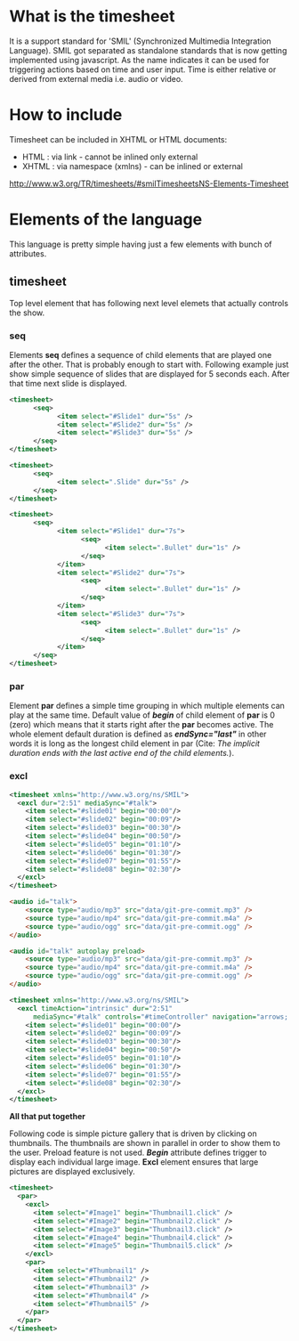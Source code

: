 # What is the timesheet

It is a support standard for 'SMIL' (Synchronized Multimedia Integration Language).
SMIL got separated as standalone standards that is now getting implemented using javascript.
As the name indicates it can be used for triggering actions based on time and user input.
Time is either relative or derived from external media i.e. audio or video. 

# How to include

Timesheet can be included in XHTML or HTML documents:
* HTML : via link - cannot be inlined only external
* XHTML : via namespace (xmlns) - can be inlined or external

http://www.w3.org/TR/timesheets/#smilTimesheetsNS-Elements-Timesheet

# Elements of the language

This language is pretty simple having just a few elements with bunch of attributes.

## timesheet

Top level element that has following next level elemets that actually controls the show.

### seq

Elements __seq__ defines a sequence of child elements that are played one after the other.
That is probably enough to start with. Following example just show simple sequence of
slides that are displayed for 5 seconds each. After that time next slide is displayed.

```xml
<timesheet>
      <seq>
            <item select="#Slide1" dur="5s" />
            <item select="#Slide2" dur="5s" />
            <item select="#Slide3" dur="5s" />
      </seq>
</timesheet>
```

```xml
<timesheet>
      <seq>
            <item select=".Slide" dur="5s" />
      </seq>
</timesheet>
```

```xml
<timesheet>
      <seq>
            <item select="#Slide1" dur="7s">
                  <seq>
                        <item select=".Bullet" dur="1s" /> 
                  </seq>
            </item>
            <item select="#Slide2" dur="7s">
                  <seq>
                        <item select=".Bullet" dur="1s" /> 
                  </seq>
            </item>
            <item select="#Slide3" dur="7s">
                  <seq>
                        <item select=".Bullet" dur="1s" /> 
                  </seq>
            </item>
      </seq>
</timesheet>
```

### par

Element __par__ defines a simple time grouping in which multiple elements can play at the same time.
Default value of ___begin___ of child element of __par__ is 0 (zero) which means that it starts right after
the __par__ becomes active. The whole element default duration is defined as ___endSync="last"___ in other words
it is long as the longest child element in par
(Cite: _The implicit duration ends with the last active end of the child elements._).

### excl

```xml
<timesheet xmlns="http://www.w3.org/ns/SMIL">
  <excl dur="2:51" mediaSync="#talk">
    <item select="#slide01" begin="00:00"/>
    <item select="#slide02" begin="00:09"/>
    <item select="#slide03" begin="00:30"/>
    <item select="#slide04" begin="00:50"/>
    <item select="#slide05" begin="01:10"/>
    <item select="#slide06" begin="01:30"/>
    <item select="#slide07" begin="01:55"/>
    <item select="#slide08" begin="02:30"/>
  </excl>
</timesheet>
```

```html
<audio id="talk">
    <source type="audio/mp3" src="data/git-pre-commit.mp3" />
    <source type="audio/mp4" src="data/git-pre-commit.m4a" />
    <source type="audio/ogg" src="data/git-pre-commit.ogg" />
</audio>
```

```html
<audio id="talk" autoplay preload>
    <source type="audio/mp3" src="data/git-pre-commit.mp3" />
    <source type="audio/mp4" src="data/git-pre-commit.m4a" />
    <source type="audio/ogg" src="data/git-pre-commit.ogg" />
</audio>
```

```xml
<timesheet xmlns="http://www.w3.org/ns/SMIL">
  <excl timeAction="intrinsic" dur="2:51"
      mediaSync="#talk" controls="#timeController" navigation="arrows; click;">
    <item select="#slide01" begin="00:00"/>
    <item select="#slide02" begin="00:09"/>
    <item select="#slide03" begin="00:30"/>
    <item select="#slide04" begin="00:50"/>
    <item select="#slide05" begin="01:10"/>
    <item select="#slide06" begin="01:30"/>
    <item select="#slide07" begin="01:55"/>
    <item select="#slide08" begin="02:30"/>
  </excl>
</timesheet>
```


__All that put together__

Following code is simple picture gallery that is driven by clicking on thumbnails.
The thumbnails are shown in parallel in order to show them to the user.
Preload feature is not used.
___Begin___ attribute defines trigger to display each individual large image.
__Excl__ element ensures that large pictures are displayed exclusively.

```xml
<timesheet>
  <par>
    <excl>
      <item select="#Image1" begin="Thumbnail1.click" />
      <item select="#Image2" begin="Thumbnail2.click" />
      <item select="#Image3" begin="Thumbnail3.click" />
      <item select="#Image4" begin="Thumbnail4.click" />
      <item select="#Image5" begin="Thumbnail5.click" />
    </excl>
    <par>
      <item select="#Thumbnail1" />
      <item select="#Thumbnail2" />
      <item select="#Thumbnail3" />
      <item select="#Thumbnail4" />
      <item select="#Thumbnail5" />
    </par>
  </par>
</timesheet>
```
